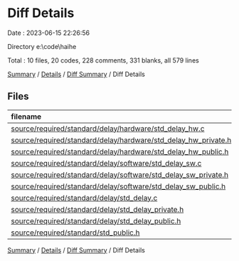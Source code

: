 # Diff Details

Date : 2023-06-15 22:26:56

Directory e:\\code\\haihe

Total : 10 files,  20 codes, 228 comments, 331 blanks, all 579 lines

[Summary](results.md) / [Details](details.md) / [Diff Summary](diff.md) / Diff Details

## Files
| filename | language | code | comment | blank | total |
| :--- | :--- | ---: | ---: | ---: | ---: |
| [source/required/standard/delay/hardware/std_delay_hw.c](/source/required/standard/delay/hardware/std_delay_hw.c) | C | 129 | 123 | 38 | 290 |
| [source/required/standard/delay/hardware/std_delay_hw_private.h](/source/required/standard/delay/hardware/std_delay_hw_private.h) | C++ | 11 | 48 | 82 | 141 |
| [source/required/standard/delay/hardware/std_delay_hw_public.h](/source/required/standard/delay/hardware/std_delay_hw_public.h) | C++ | 28 | 151 | 104 | 283 |
| [source/required/standard/delay/software/std_delay_sw.c](/source/required/standard/delay/software/std_delay_sw.c) | C | 2 | 19 | 2 | 23 |
| [source/required/standard/delay/software/std_delay_sw_private.h](/source/required/standard/delay/software/std_delay_sw_private.h) | C++ | 4 | 48 | 83 | 135 |
| [source/required/standard/delay/software/std_delay_sw_public.h](/source/required/standard/delay/software/std_delay_sw_public.h) | C++ | 3 | 47 | 81 | 131 |
| [source/required/standard/delay/std_delay.c](/source/required/standard/delay/std_delay.c) | C | -127 | -104 | -36 | -267 |
| [source/required/standard/delay/std_delay_private.h](/source/required/standard/delay/std_delay_private.h) | C | -8 | 0 | 2 | -6 |
| [source/required/standard/delay/std_delay_public.h](/source/required/standard/delay/std_delay_public.h) | C | -23 | -104 | -25 | -152 |
| [source/required/standard/std_public.h](/source/required/standard/std_public.h) | C | 1 | 0 | 0 | 1 |

[Summary](results.md) / [Details](details.md) / [Diff Summary](diff.md) / Diff Details
